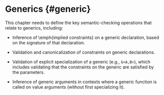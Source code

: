 Generics {#generic}
========

<div class=issue>
This chapter needs to define the key semantic-checking operations that relate to generics, including:


* Inference of \emph{implied constraints} on a generic declaration, based on the signature of that declaration.

* Validation and canonicalization of constraints on generic declarations.

* Validation of explicit specialization of a generic (e.g., `G<A,B>`), which includes validating that the constraints on the generic are satisfied by the parameters.

* Inference of generic arguments in contexts where a generic function is called on value arguments (without first specializing it).


</div>
